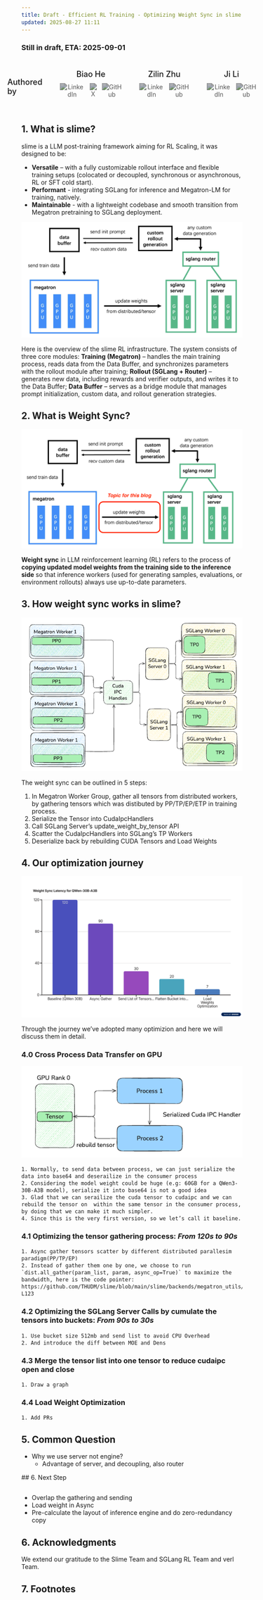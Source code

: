 ```yaml
---
title: Draft - Efficient RL Training - Optimizing Weight Sync in slime
updated: 2025-08-27 11:11
---
```


### Still in draft, ETA: 2025-09-01

<div class="authors-section" style="display: flex; justify-content: center; margin: 40px 0; gap: 40px;">
  <div style="margin: 0 0 5px 0; font-size: 18px; font-weight: 500;"><p>Authored by</p></div>
  <!-- Author 1 -->
  <div class="author-card" style="display: flex; flex-direction: column; align-items: center; max-width: 200px; text-align: center;">
    <h3 style="margin: 0 0 5px 0; font-size: 18px; font-weight: 500;">Biao He</h3>
    <div class="author-social" style="display: flex; gap: 12px; margin-top: 5px;">
      <a href="https://www.linkedin.com/in/biao-he/" target="_blank" style="text-decoration: none; border: none;">
        <img src="https://cdn.jsdelivr.net/npm/simple-icons@v8/icons/linkedin.svg" alt="LinkedIn" style="width: 18px; height: 18px; filter: invert(30%);">
      </a>
      <a href="https://x.com/hebiao064" target="_blank" style="text-decoration: none; border: none;">
        <img src="https://www.svgrepo.com/show/47722/twitter-black-shape.svg" alt="X" style="width: 18px; height: 18px; filter: invert(30%);">
      </a>
      <a href="https://github.com/hebiao064" target="_blank" style="text-decoration: none; border: none;">
        <img src="https://cdn.jsdelivr.net/npm/simple-icons@v8/icons/github.svg" alt="GitHub" style="width: 18px; height: 18px; filter: invert(30%);">
      </a>
    </div>
  </div>

  <!-- Author 2 -->
  <div class="author-card" style="display: flex; flex-direction: column; align-items: center; max-width: 200px; text-align: center;">
    <h3 style="margin: 0 0 5px 0; font-size: 18px; font-weight: 500;">Zilin Zhu</h3>
    <div class="author-social" style="display: flex; gap: 12px; margin-top: 5px;">
      <a href="https://www.linkedin.com/in/zilin-zhu/" target="_blank" style="text-decoration: none; border: none;">
        <img src="https://cdn.jsdelivr.net/npm/simple-icons@v8/icons/linkedin.svg" alt="LinkedIn" style="width: 18px; height: 18px; filter: invert(30%);">
      </a>
      <a href="https://github.com/zhuzilin" target="_blank" style="text-decoration: none; border: none;">
        <img src="https://cdn.jsdelivr.net/npm/simple-icons@v8/icons/github.svg" alt="GitHub" style="width: 18px; height: 18px; filter: invert(30%);">
      </a>
    </div>
  </div>

  <!-- Author 3 -->
  <div class="author-card" style="display: flex; flex-direction: column; align-items: center; max-width: 200px; text-align: center;">
    <h3 style="margin: 0 0 5px 0; font-size: 18px; font-weight: 500;">Ji Li</h3>
    <div class="author-social" style="display: flex; gap: 12px; margin-top: 5px;">
      <a href="https://www.linkedin.com/in/gelee-q/" target="_blank" style="text-decoration: none; border: none;">
        <img src="https://cdn.jsdelivr.net/npm/simple-icons@v8/icons/linkedin.svg" alt="LinkedIn" style="width: 18px; height: 18px; filter: invert(30%);">
      </a>
      <a href="https://github.com/GeLee-Q" target="_blank" style="text-decoration: none; border: none;">
        <img src="https://cdn.jsdelivr.net/npm/simple-icons@v8/icons/github.svg" alt="GitHub" style="width: 18px; height: 18px; filter: invert(30%);">
      </a>
    </div>
  </div>
</div>

<div class="divider"></div>


## 1. What is slime?

slime is a LLM post-training framework aiming for RL Scaling, it was designed to be:

- **Versatile** – with a fully customizable rollout interface and flexible training setups (colocated or decoupled, synchronous or asynchronous, RL or SFT cold start).
- **Performant** - integrating SGLang for inference and Megatron-LM for training, natively.
- **Maintainable** - with a lightweight codebase and smooth transition from Megatron pretraining to SGLang deployment.
<div class="divider"></div>

![What is slime?](/assets/slime/weight_sync/slime_overview.png)

Here is the overview of the slime RL infrastructure. The system consists of three core modules:
**Training (Megatron)** – handles the main training process, reads data from the Data Buffer, and
synchronizes parameters with the rollout module after training; **Rollout (SGLang + Router)** –
generates new data, including rewards and verifier outputs, and writes it to the Data Buffer; **Data
Buffer** – serves as a bridge module that manages prompt initialization, custom data, and rollout
generation strategies.
<div class="divider"></div>


## 2. What is Weight Sync?

![What is weight sync?](/assets/slime/weight_sync/what_is_weight_sync.png)
<br>

**Weight sync** in LLM reinforcement learning (RL) refers to the process of **copying updated model weights from the training side to the inference side** so that inference workers (used for generating samples, evaluations, or environment rollouts) always use up-to-date parameters. 
<div class="divider"></div>


## 3. How weight sync works in slime?

![How weight sync works in slime?](/assets/slime/weight_sync/how_weight_sync_works.png)


The weight sync can be outlined in 5 steps:

1. In Megatron Worker Group, gather all tensors from distributed workers, by gathering tensors which was distibuted by PP/TP/EP/ETP in training process.
2. Serialize the Tensor into CudaIpcHandlers 
3. Call SGLang Server’s update_weight_by_tensor API
4. Scatter the CudaIpcHandlers into SGLang’s TP Workers
5. Deserialize back by rebuilding CUDA Tensors and Load Weights

<div class="divider"></div>


## 4. Our optimization journey

![Our optimization journey](/assets/slime/weight_sync/our_optimization_journey.png)


Through the journey we’ve adopted many optimizion and here we will discuss them in detail.
<div class="divider"></div>

### 4.0 Cross Process Data Transfer on GPU


![CUDA IPC Handler](/assets/slime/weight_sync/cuda_ipc_handler.png)

    1. Normally, to send data between process, we can just serialize the data into base64 and deserailize in the consumer process
    2. Considering the model weight could be huge (e.g: 60GB for a QWen3-30B-A3B model), serialize it into base64 is not a good idea
    3. Glad that we can serailize the cuda tensor to cudaipc and we can rebuild the tensor on  within the same tensor in the consumer process, by doing that we can make it much simpler. 
    4. Since this is the very first version, so we let’s call it baseline.
<div class="divider"></div>

### 4.1 Optimizing the tensor gathering process: *From 120s to 90s*

    1. Async gather tensors scatter by different distributed parallesim paradigm(PP/TP/EP)
    2. Instead of gather them one by one, we choose to run `dist.all_gather(param_list, param, async_op=True)` to maximize the bandwidth, here is the code pointer: https://github.com/THUDM/slime/blob/main/slime/backends/megatron_utils/update_weight_utils.py#L59-L123


<div class="divider"></div>


### 4.2 Optimizing the SGLang Server Calls by cumulate the tensors into buckets: *From 90s to 30s*


    1. Use bucket size 512mb and send list to avoid CPU Overhead
    2. And introduce the diff between MOE and Dens

<div class="divider"></div>



<div class="divider"></div>

### 4.3 Merge the tensor list into one tensor to reduce cudaipc open and close

    1. Draw a graph


<div class="divider"></div>


### 4.4 Load Weight Optimization

    1. Add PRs




<div class="divider"></div>

## 5. Common Question

- Why we use server not engine?
    - Advantage of server, and decoupling, also router

<div class="divider"></div>
## 6. Next Step

## 

- Overlap the gathering and sending
- Load weight in Async
- Pre-calculate the layout of inference engine and do zero-redundancy copy

<div class="divider"></div>

## 6. Acknowledgments

We extend our gratitude to the Slime Team and  SGLang RL Team and verl Team.

<div class="divider"></div>


## 7. Footnotes

[^1]: [LlamaRL Paper](https://arxiv.org/pdf/2505.24034)
[^2]: [Torch Memory Saver: A PyTorch library that allows tensor memory to be temporarily released and resumed later](https://github.com/fzyzcjy/torch_memory_saver)
[^3]: [CUDA 10.2: Introducing Low-Level GPU Virtual Memory Management](https://developer.nvidia.com/blog/introducing-low-level-gpu-virtual-memory-management/)
[^4]: [LD_PRELOAD](https://catonmat.net/simple-ld-preload-tutorial)